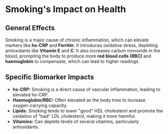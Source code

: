 # Smoking's Impact on Health

## General Effects
Smoking is a major cause of chronic inflammation, which can elevate markers like **hs-CRP** and **Ferritin**. It introduces oxidative stress, depleting antioxidants like **Vitamin E** and **C**. It also increases carbon monoxide in the blood, prompting the body to produce more **red blood cells (RBC)** and **haemoglobin** to compensate, which can lead to higher readings.

## Specific Biomarker Impacts
- **hs-CRP:** Smoking is a direct cause of vascular inflammation, leading to elevated hs-CRP.
- **Haemoglobin/RBC:** Often elevated as the body tries to increase oxygen-carrying capacity.
- **Lipids:** Smoking tends to lower "good" HDL cholesterol and promote the oxidation of "bad" LDL cholesterol, making it more harmful.
- **Vitamins:** Can deplete levels of several vitamins, particularly antioxidants.
